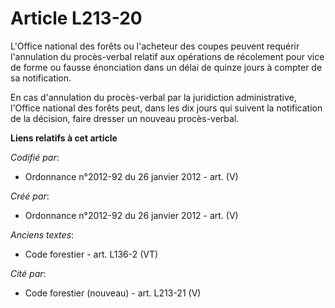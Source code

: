 # Article L213-20

L'Office national des forêts ou l'acheteur des coupes peuvent requérir l'annulation du procès-verbal relatif aux opérations
de récolement pour vice de forme ou fausse énonciation dans un délai de quinze jours à compter de sa notification.

En cas d'annulation du procès-verbal par la juridiction administrative, l'Office national des forêts peut, dans les dix jours
qui suivent la notification de la décision, faire dresser un nouveau procès-verbal.

**Liens relatifs à cet article**

_Codifié par_:

  - Ordonnance n°2012-92 du 26 janvier 2012 - art. (V)

_Créé par_:

  - Ordonnance n°2012-92 du 26 janvier 2012 - art. (V)

_Anciens textes_:

  - Code forestier - art. L136-2 (VT)

_Cité par_:

  - Code forestier (nouveau) - art. L213-21 (V)
